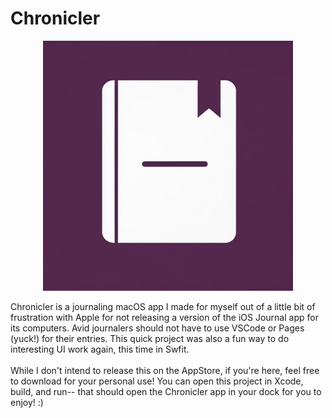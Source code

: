 # Chronicler

<p align="center">
  <img src="Chronicler/Assets.xcassets/AppIcon.appiconset/chronicler_logo.png" width="400">
</p>
Chronicler is a journaling macOS app I made for myself out of a little bit of frustration with Apple for not releasing a version of the iOS Journal app for its computers. Avid journalers should not have to use VSCode or Pages (yuck!)
for their entries. This quick project was also a fun way to do interesting UI work again, this time in Swfit.
<br><br>
While I don't intend to release this on the AppStore, if you're here, feel free to download for your personal use! You can open this project in Xcode, build, and run-- that should open the Chronicler app in your dock for you to enjoy! :)


